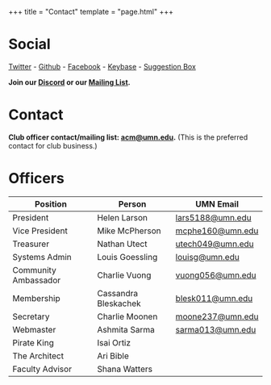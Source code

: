 +++
title = "Contact"
template = "page.html"
+++

Social
=============

[Twitter](https://twitter.com/acmumn) - 
[Github](https://github.com/acmumn) - 
[Facebook](https://www.facebook.com/acmuofmn) - 
[Keybase](https://keybase.io/team/acmumn) -
[Suggestion Box](https://z.umn.edu/suggest_acm)

**Join our [Discord](https://discord.gg/Uzt3adQ) or our [Mailing List](https://z.umn.edu/acmnews).**

Contact
=======

**Club officer contact/mailing list: [acm@umn.edu](mailto:acm@umn.edu).** (This is the preferred contact for club business.)

Officers
========

| Position             | Person               | UMN Email                                   |
|----------------------|----------------------|---------------------------------------------|
| President            | Helen Larson         | [lars5188@umn.edu](mailto:lars5188@umn.edu) |
| Vice President       | Mike McPherson       | [mcphe160@umn.edu](mailto:mcphe160@umn.edu) |
| Treasurer            | Nathan Utect         | [utech049@umn.edu](mailto:utech049@umn.edu) |
| Systems Admin        | Louis Goessling      | [louisg@umn.edu](mailto:louisg@umn.edu)     |
| Community Ambassador | Charlie Vuong        | [vuong056@umn.edu](mailto:vuong056@umn.edu) |
| Membership           | Cassandra Bleskachek | [blesk011@umn.edu](mailto:blesk011@umn.edu) |
| Secretary            | Charlie Moonen       | [moone237@umn.edu](mailto:moone237@umn.edu) |
| Webmaster            | Ashmita Sarma        | [sarma013@umn.edu](mailto:sarma013@umn.edu) |
| Pirate King          | Isai Ortiz           |                                             |
| The Architect        | Ari Bible            |                                             |
| Faculty Advisor      | Shana Watters        |                                             |
